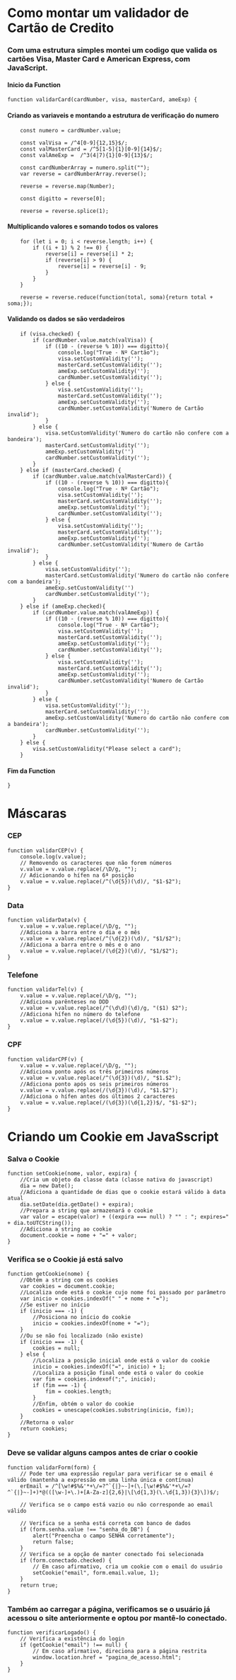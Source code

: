 # Como montar um validador de Cartão de Credito
### Com uma estrutura simples montei um codigo que valida os cartões Visa, Master Card e American Express, com JavaScript.

#### Inicio da Function
    function validarCard(cardNumber, visa, masterCard, ameExp) {

#### Criando as variaveis e montando a estrutura de verificação do numero

        const numero = cardNumber.value;

        const valVisa = /^4[0-9]{12,15}$/;
        const valMasterCard = /^5[1-5]{1}[0-9]{14}$/;
        const valAmeExp =  /^3(4|7){1}[0-9]{13}$/;

        const cardNumberArray = numero.split("");
        var reverse = cardNumberArray.reverse();

        reverse = reverse.map(Number);

        const digitto = reverse[0];

        reverse = reverse.splice(1);

#### Multiplicando valores e somando todos os valores

        for (let i = 0; i < reverse.length; i++) {
            if ((i + 1) % 2 !== 0) {
                reverse[i] = reverse[i] * 2;
                if (reverse[i] > 9) {
                    reverse[i] = reverse[i] - 9;
                }
            }
        }
        
        reverse = reverse.reduce(function(total, soma){return total + soma;});

#### Validando os dados se são verdadeiros

        if (visa.checked) {
            if (cardNumber.value.match(valVisa)) {
                if ((10 - (reverse % 10)) === digitto){
                    console.log("True - Nº Cartão");
                    visa.setCustomValidity('');
                    masterCard.setCustomValidity('');
                    ameExp.setCustomValidity('');
                    cardNumber.setCustomValidity('');
                } else {
                    visa.setCustomValidity('');
                    masterCard.setCustomValidity('');
                    ameExp.setCustomValidity('');
                    cardNumber.setCustomValidity('Numero de Cartão invalid');
                }
            } else {
                visa.setCustomValidity('Numero do cartão não confere com a bandeira');
                masterCard.setCustomValidity('');
                ameExp.setCustomValidity('')
                cardNumber.setCustomValidity('');
            }
        } else if (masterCard.checked) {
            if (cardNumber.value.match(valMasterCard)) {
                if ((10 - (reverse % 10)) === digitto){
                    console.log("True - Nº Cartão");
                    visa.setCustomValidity('');
                    masterCard.setCustomValidity('');
                    ameExp.setCustomValidity('');
                    cardNumber.setCustomValidity('');
                } else {
                    visa.setCustomValidity('');
                    masterCard.setCustomValidity('');
                    ameExp.setCustomValidity('');
                    cardNumber.setCustomValidity('Numero de Cartão invalid');
                }
            } else {
                visa.setCustomValidity('');
                masterCard.setCustomValidity('Numero do cartão não confere com a bandeira');
                ameExp.setCustomValidity('')
                cardNumber.setCustomValidity('');
            }        
        } else if (ameExp.checked){
            if (cardNumber.value.match(valAmeExp)) {
                if ((10 - (reverse % 10)) === digitto){
                    console.log("True - Nº Cartão");
                    visa.setCustomValidity('');
                    masterCard.setCustomValidity('');
                    ameExp.setCustomValidity('');
                    cardNumber.setCustomValidity('');
                } else {
                    visa.setCustomValidity('');
                    masterCard.setCustomValidity('');
                    ameExp.setCustomValidity('');
                    cardNumber.setCustomValidity('Numero de Cartão invalid');
                }
            } else {
                visa.setCustomValidity('');
                masterCard.setCustomValidity('');
                ameExp.setCustomValidity('Numero do cartão não confere com a bandeira');
                cardNumber.setCustomValidity('');
            }
        } else {
            visa.setCustomValidity("Please select a card");
        }
#### Fim da Function        
    }

# Máscaras

### CEP
    function validarCEP(v) {
        console.log(v.value);
        // Removendo os caracteres que não forem números
        v.value = v.value.replace(/\D/g, "");
        // Adicionando o hífen na 6ª posição
        v.value = v.value.replace(/^(\d{5})(\d)/, "$1-$2");
    }

### Data
    function validarData(v) {
        v.value = v.value.replace(/\D/g, "");
        //Adiciona a barra entre o dia e o mês
        v.value = v.value.replace(/^(\d{2})(\d)/, "$1/$2");
        //Adiciona a barra entre o mês e o ano
        v.value = v.value.replace(/(\d{2})(\d)/, "$1/$2");
    }

### Telefone
    function validarTel(v) {
        v.value = v.value.replace(/\D/g, "");
        //Adiciona parênteses no DDD
        v.value = v.value.replace(/^(\d\d)(\d)/g, "($1) $2");
        //Adiciona hífen no número do telefone
        v.value = v.value.replace(/(\d{5})(\d)/, "$1-$2");
    }

### CPF
    function validarCPF(v) {
        v.value = v.value.replace(/\D/g, "");
        //Adiciona ponto após os três primeiros números
        v.value = v.value.replace(/^(\d{3})(\d)/, "$1.$2");
        //Adiciona ponto após os seis primeiros números
        v.value = v.value.replace(/(\d{3})(\d)/, "$1.$2");
        //Adiciona o hífen antes dos últimos 2 caracteres
        v.value = v.value.replace(/(\d{3})(\d{1,2})$/, "$1-$2");
    }

# Criando um Cookie em JavaSscript
### Salva o Cookie
    function setCookie(nome, valor, expira) {
        //Cria um objeto da classe data (classe nativa do javascript)
        dia = new Date();
        //Adiciona a quantidade de dias que o cookie estará válido à data atual
        dia.setDate(dia.getDate() + expira);
        //Prepara a string que armazenará o cookie
        var valor = escape(valor) + ((expira === null) ? "" : "; expires=" + dia.toUTCString());
        //Adiciona a string ao cookie
        document.cookie = nome + "=" + valor;
    }

### Verifica se  o Cookie já está salvo
    function getCookie(nome) {
        //Obtém a string com os cookies
        var cookies = document.cookie;
        //Localiza onde está o cookie cujo nome foi passado por parâmetro
        var inicio = cookies.indexOf(" " + nome + "=");
        //Se estiver no início
        if (inicio === -1) {
            //Posiciona no início do cookie
            inicio = cookies.indexOf(nome + "=");
        }
        //Ou se não foi localizado (não existe)
        if (inicio === -1) {
            cookies = null;
        } else {
            //Localiza a posição inicial onde está o valor do cookie
            inicio = cookies.indexOf("=", inicio) + 1;
            //Localiza a posição final onde está o valor do cookie
            var fim = cookies.indexof(";", inicio);
            if (fim === -1) {
                fim = cookies.length;
            }
            //Enfim, obtém o valor do cookie
            cookies = unescape(cookies.substring(inicio, fim));
        }
        //Retorna o valor
        return cookies;
    }

### Deve se validar alguns campos antes de criar o cookie
    function validarForm(form) {
        // Pode ter uma expressão regular para verificar se o email é válido (mantenha a expressão em uma linha única e contínua)
        erEmail = /^[\w!#$%&'*+\/=?^`{|}~-]+(\.[\w!#$%&'*+\/=?^`{|}~-]+)*@(([\w-]+\.)+[A-Za-z]{2,6}|\[\d{1,3}(\.\d{1,3}){3}\])$/;
        
        // Verifica se o campo está vazio ou não corresponde ao email válido

        // Verifica se a senha está correta com banco de dados
        if (form.senha.value !== "senha_do_DB") {
            alert("Preencha o campo SENHA corretamente");
            return false;
        }
        // Verifica se a opção de manter conectado foi selecionada
        if (form.conectado.checked) {
            // Em caso afirmativo, cria um cookie com o email do usuário
            setCookie("email", form.email.value, 1);
        }
        return true;
    }

### Também ao carregar a página, verificamos se o usuário já acessou o site anteriormente e optou por mantê-lo conectado.
    function verificarLogado() {
        // Verifica a existência do login
        if (getCookie("email") !== null) {
            // Em caso afirmativo, direciona para a página restrita
            window.location.href = "pagina_de_acesso.html";
        }
    }